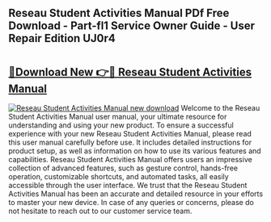 ## Reseau Student Activities Manual PDf Free Download - Part-fl1 Service Owner Guide - User Repair Edition UJ0r4

# <h2><a href="http://bc60429.oget.top/?id=Reseau+Student+Activities+Manual">🔗Download New 👉🔴 Reseau Student Activities Manual</a></h2>

[![Reseau Student Activities Manual new download](https://i.imgur.com/5g1atiW.png)](http://bc60429.oget.top/?id=Reseau+Student+Activities+Manual)
Welcome to the Reseau Student Activities Manual user manual, your ultimate resource for understanding and using your new product. To ensure a successful experience with your new Reseau Student Activities Manual, please read this user manual carefully before use. It includes detailed instructions for product setup, as well as information on how to use its various features and capabilities. Reseau Student Activities Manual offers users an impressive collection of advanced features, such as gesture control, hands-free operation, customizable shortcuts, and automated tasks, all easily accessible through the user interface. We trust that the Reseau Student Activities Manual has been an accurate and detailed resource in your efforts to master your new device. In case of any queries or concerns, please do not hesitate to reach out to our customer service team.
